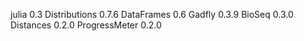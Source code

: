 julia 0.3
Distributions 0.7.6
DataFrames 0.6
Gadfly 0.3.9
BioSeq 0.3.0
Distances 0.2.0
ProgressMeter 0.2.0
